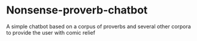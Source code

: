 # Nonsense-proverb-chatbot
A simple chatbot based on a corpus of proverbs and several other corpora to provide the user with comic relief
